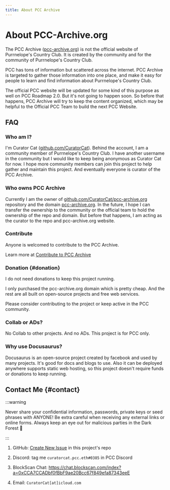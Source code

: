 ```yaml
---
title: About PCC Archive
---
```


# About PCC-Archive.org

The PCC Archive ([pcc-archive.org](https://pcc-archive.org)) is not the official website of Purrnelope's Country Club. It is created by the community and for the community of Purrnelope's Country Club.

PCC has tons of information but scattered across the internet. PCC Archive is targeted to gather those information into one place, and make it easy for people to learn and find information about Purrnelope's Country Club.

The official PCC website will be updated for some kind of this purpose as well on PCC Roadmap 2.0. But it's not going to happen soon. So before that happens, PCC Archive will try to keep the content organized, which may be helpful to the Official PCC Team to build the next PCC Website.

## FAQ

### Who am I?

I'm Curator Cat ([github.com/CuratorCat](https://github.com/CuratorCat)). Behind the account, I am a community member of Purrnelope's Country Club. I have another username in the community but I would like to keep being anonymous as Curator Cat for now. I hope more community members can join this project to help gather and maintain this project. And eventually everyone is curator of the PCC Archive.

### Who owns PCC Archive

Currently I am the owner of [github.com/CuratorCat/pcc-archive.org](https://github.com/CuratorCat/pcc-archive.org) repository and the domain [pcc-archive.org](https://pcc-archive.org/). In the future, I hope I can transfer the ownership to the community or the official team to hold the ownership of the repo and domain. But before that happens, I am acting as the curator to the repo and pcc-archive.org website.

### Contribute

Anyone is welcomed to contribute to the PCC Archive.

Learn more at [Contribute to PCC Archive](/contribute)

### Donation {#donation}

I do not need donations to keep this project running.

I only purchased the pcc-archive.org domain which is pretty cheap. And the rest are all built on open-source projects and free web services.

Please consider contributing to the project or keep active in the PCC community.

### Collab or ADs?

No Collab to other projects. And no ADs. This project is for PCC only.

### Why use Docusaurus?

Docusaurus is an open-source project created by facebook and used by many projects. It's good for docs and blogs to use. Also it can be deployed anywhere supports static web hosting, so this project doesn't require funds or donations to keep running.

## Contact Me {#contact}

:::warning

Never share your confidential information, passwords, private keys or seed phrases with ANYONE! Be extra careful when receiving any external links or online forms. Always keep an eye out for malicious parties in the Dark Forest 👀

:::

1. GitHub: [Create New Issue](https://github.com/CuratorCat/pcc-archive.org/issues/new) in this project's repo

1. Discord: tag me `curatorcat.pcc.eth#0385` in PCC Discord

1. BlockScan Chat: https://chat.blockscan.com/index?a=0xCCA7CCADbf0fBbF9ae20Bcc67f849efa87343eeE

1. Email: `CuratorCat[at]icloud.com`
